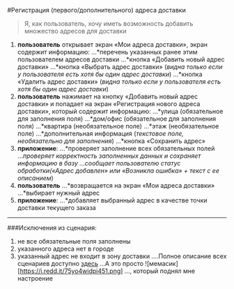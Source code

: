#Регистрация (первого/дополнительного) адреса доставки 
>Я, как пользователь, хочу иметь возможность добавить множество адресов для доставки
1. **пользователь** открывает экран «Мои адреса доставки», экран содержит информацию:
...*перечень указанных ранее этим пользователем адресов доставки
...*кнопка «Добавить новый адрес доставки»
...*кнопка «Выбрать адрес доставки» (*видна только если у пользователя есть хотя бы один адрес доставки*)
...*кнопка «Удалить адрес доставки» (*видна только если у пользователя есть хотя бы один адрес доставки*)
2. **пользователь** нажимает на кнопку «Добавить новый адрес доставки» и попадает на экран «Регистрация нового адреса доставки», который содержит информацию:
...*улица (обязательное для заполнения поля)
...*дом/офис (обязательное для заполнения поля)
...*квартира (необязательное поле)
...*этаж (необязательное поле)
...*дополнительная информация (*текстовое поле, необязательно для заполнения*)
...*кнопка «Сохранить адрес»
3. **приложение**:
...*проверяет заполнение всех обязательных полей
...*проверяет корректность заполненных данных и сохраняет информацию в базу
...*сообщает пользователю статус обработки(*«Адрес добавлен» или «Возникла ошибка» + текст с ее описанием*)
4. **пользователь** 
...*возвращается на экран «Мои адреса доставки»
...*выбирает нужный адрес
5. **приложение**:
...*добавляет выбранный адрес в качестве точки доставки текущего заказа
------------------------- 
###Исключения из сценария:
1. не все обязательные поля заполнены 
2. указанного адреса нет в городе
3. указанный адрес не входит в зону доставки
....Полное описание всех сценариев доступно [здесь](https://hulkbusters-factory.atlassian.net/wiki/spaces/PIZZA7/pages/458753)
...А это просто ![мемасик][https://i.redd.it/75yo4widpi451.png] ..., который поднял мне настроение